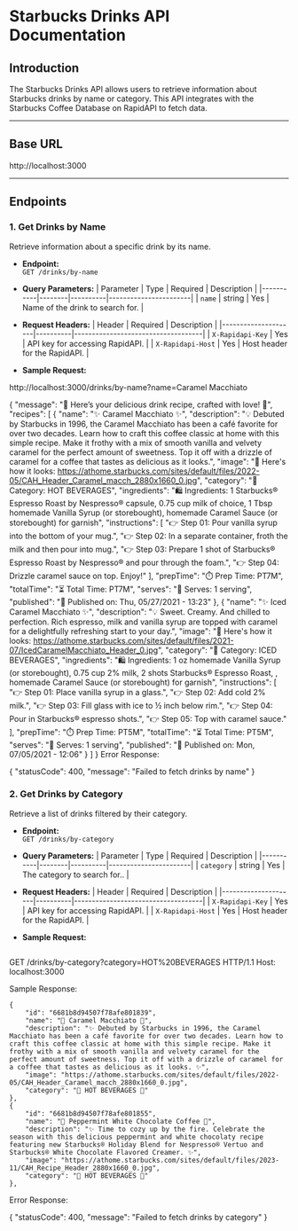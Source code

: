 # Starbucks Drinks API Documentation

## **Introduction**
The Starbucks Drinks API allows users to retrieve information about Starbucks drinks by name or category. This API integrates with the Starbucks Coffee Database on RapidAPI to fetch data.

---

## **Base URL**

http://localhost:3000



---

## **Endpoints**

### **1. Get Drinks by Name**
Retrieve information about a specific drink by its name.

- **Endpoint:**  
  `GET /drinks/by-name`

- **Query Parameters:**
  | Parameter | Type   | Required | Description           |
  |-----------|--------|----------|-----------------------|
  | `name`    | string | Yes      | Name of the drink to search for. |

- **Request Headers:**
  | Header              | Required | Description                        |
  |---------------------|----------|------------------------------------|
  | `X-Rapidapi-Key`    | Yes      | API key for accessing RapidAPI.    |
  | `X-Rapidapi-Host`   | Yes      | Host header for the RapidAPI.      |

- **Sample Request:**

http://localhost:3000/drinks/by-name?name=Caramel Macchiato


{
    "message": "🌸 Here’s your delicious drink recipe, crafted with love! 🌸",
    "recipes": [
        {
            "name": "✨ Caramel Macchiato ✨",
            "description": "💡 Debuted by Starbucks in 1996, the Caramel Macchiato has been a café favorite for over two decades. Learn how to craft this coffee classic at home with this simple recipe. Make it frothy with a mix of smooth vanilla and velvety caramel for the perfect amount of sweetness. Top it off with a drizzle of caramel for a coffee that tastes as delicious as it looks.",
            "image": "🌟 Here's how it looks: https://athome.starbucks.com/sites/default/files/2022-05/CAH_Header_Caramel_macch_2880x1660_0.jpg",
            "category": "📂 Category: HOT BEVERAGES",
            "ingredients": "🛍️ Ingredients: 1  Starbucks® Espresso Roast by Nespresso® capsule​, 0.75 cup milk of choice, 1 Tbsp homemade Vanilla Syrup (or storebought), homemade Caramel Sauce (or storebought) for garnish",
            "instructions": [
                "👉 Step 01: Pour vanilla syrup into the bottom of your mug.",
                "👉 Step 02: In a separate container, froth the milk and then pour into mug.",
                "👉 Step 03: Prepare 1 shot of Starbucks® Espresso Roast by Nespresso® and pour through the foam.",
                "👉 Step 04: Drizzle caramel sauce on top. Enjoy!"
            ],
            "prepTime": "⏱️ Prep Time: PT7M",
            "totalTime": "⏳ Total Time: PT7M",
            "serves": "🍴 Serves: 1 serving",
            "published": "📅 Published on: Thu, 05/27/2021 - 13:23"
        },
        {
            "name": "✨ Iced Caramel Macchiato ✨",
            "description": "💡 Sweet. Creamy. And chilled to perfection. Rich espresso, milk and vanilla syrup are topped with caramel for a delightfully refreshing start to your day.",
            "image": "🌟 Here's how it looks: https://athome.starbucks.com/sites/default/files/2021-07/IcedCaramelMacchiato_Header_0.jpg",
            "category": "📂 Category: ICED BEVERAGES",
            "ingredients": "🛍️ Ingredients: 1 oz homemade Vanilla Syrup (or storebought), 0.75 cup 2% milk, 2 shots Starbucks® Espresso Roast​, , homemade Caramel Sauce (or storebought) for garnish",
            "instructions": [
                "👉 Step 01: Place vanilla syrup in a glass.",
                "👉 Step 02: Add cold 2% milk.",
                "👉 Step 03: Fill glass with ice to ½ inch below rim.",
                "👉 Step 04: Pour in Starbucks® espresso shots.",
                "👉 Step 05: Top with caramel sauce."
            ],
            "prepTime": "⏱️ Prep Time: PT5M",
            "totalTime": "⏳ Total Time: PT5M",
            "serves": "🍴 Serves: 1 serving",
            "published": "📅 Published on: Mon, 07/05/2021 - 12:06"
        }
    ]
}
Error Response:

{
  "statusCode": 400,
  "message": "Failed to fetch drinks by name"
}



### **2. Get Drinks by Category**
Retrieve a list of drinks filtered by their category.

- **Endpoint:**  
  `GET /drinks/by-category`

- **Query Parameters:**
  | Parameter | Type   | Required | Description           |
  |-----------|--------|----------|-----------------------|
  | `category`    | string | Yes      | The category to search for.. |

- **Request Headers:**
  | Header              | Required | Description                        |
  |---------------------|----------|------------------------------------|
  | `X-Rapidapi-Key`    | Yes      | API key for accessing RapidAPI.    |
  | `X-Rapidapi-Host`   | Yes      | Host header for the RapidAPI.      |

- **Sample Request:**
  ```http
 GET /drinks/by-category?category=HOT%20BEVERAGES HTTP/1.1
Host: localhost:3000

Sample Response:

    {
        "id": "6681b8d94507f78afe801839",
        "name": "🍹 Caramel Macchiato 🌟",
        "description": "✨ Debuted by Starbucks in 1996, the Caramel Macchiato has been a café favorite for over two decades. Learn how to craft this coffee classic at home with this simple recipe. Make it frothy with a mix of smooth vanilla and velvety caramel for the perfect amount of sweetness. Top it off with a drizzle of caramel for a coffee that tastes as delicious as it looks. ✨",
        "image": "https://athome.starbucks.com/sites/default/files/2022-05/CAH_Header_Caramel_macch_2880x1660_0.jpg",
        "category": "🍭 HOT BEVERAGES 🍭"
    },
    {
        "id": "6681b8d94507f78afe801855",
        "name": "🍹 Peppermint White Chocolate Coffee 🌟",
        "description": "✨ Time to cozy up by the fire. Celebrate the season with this delicious peppermint and white chocolaty recipe featuring new Starbucks® Holiday Blend for Nespresso® Vertuo and Starbucks® White Chocolate Flavored Creamer. ✨",
        "image": "https://athome.starbucks.com/sites/default/files/2023-11/CAH_Recipe_Header_2880x1660_0.jpg",
        "category": "🍭 HOT BEVERAGES 🍭"
    },


Error Response:

{
  "statusCode": 400,
  "message": "Failed to fetch drinks by category"
}

